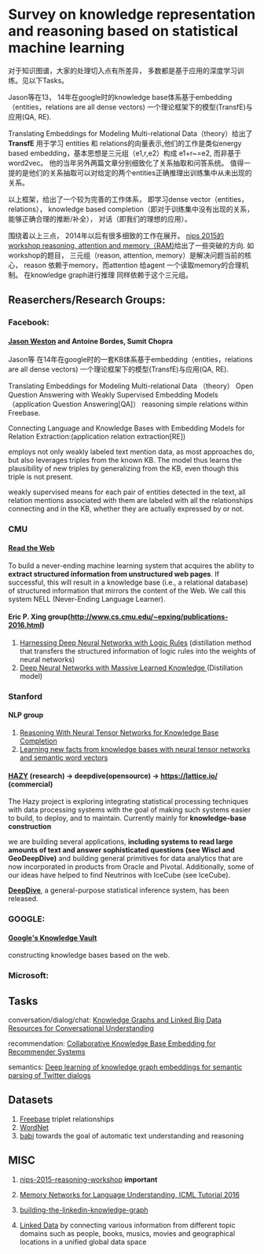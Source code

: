 # Survey on knowledge representation and reasoning based on statistical machine learning

对于知识图谱，大家的处理切入点有所差异， 多数都是基于应用的深度学习训练。见以下Tasks。

Jason等在13， 14年在google时的knowledge base体系基于embedding（entities，relations are all dense vectors)
一个理论框架下的模型(TransfE)与应用(QA, RE). 

Translating Embeddings for Modeling Multi-relational Data（theory）给出了**TransfE** 用于学习 entities 和 relations的向量表示,他们的工作是类似energy based embedding，基本思想是三元组（e1,r,e2）构成 e1+r~=e2, 而非基于word2vec。 他的当年另外两篇文章分别细致化了关系抽取和问答系统。 值得一提的是他们的关系抽取可以对给定的两个entities正确推理出训练集中从未出现的关系。 

以上框架，给出了一个较为完善的工作体系， 即学习dense vector（entities， relations）， knowledge based completion（即对于训练集中没有出现的关系，能够正确合理的推断/补全）， 对话（即我们的理想的应用）。 

围绕着以上三点， 2014年以后有很多细致的工作在展开。 [nips 2015的 workshop reasoning, attention and memory（RAM)](http://www.thespermwhale.com/jaseweston/ram/)给出了一些突破的方向. 如workshop的题目， 三元组（reason, attention, memory）是解决问题当前的核心， reason 依赖于memory，而attention 给agent 一个读取memory的合理机制。 在knowledge graph进行推理 同样依赖于这个三元组。  

## Reaserchers/Research Groups:

### Facebook:

#### [Jason Weston](http://www.thespermwhale.com/jaseweston/) and Antoine Bordes, Sumit Chopra 

Jason等 在14年在google时的一套KB体系基于embedding（entities，relations are all dense vectors)
一个理论框架下的模型(TransfE)与应用(QA, RE). 

Translating Embeddings for Modeling Multi-relational Data （theory）
Open Question Answering with Weakly Supervised Embedding Models （application Question Answering[QA]） reasoning simple relations within Freebase.

Connecting Language and Knowledge Bases with Embedding Models for Relation Extraction:(application relation extraction[RE])

 employs not only weakly labeled text mention data, as most approaches do, but also leverages triples from the known KB. The model thus learns the plausibility of new triples by generalizing from the KB, even though this triple is not present.

weakly supervised means for each pair of entities detected in the text, all relation mentions associated with them are labeled with all the relationships connecting and in the KB, whether they are actually expressed by or not. 

### CMU

#### [Read the Web](http://rtw.ml.cmu.edu/rtw/publications)
To build a never-ending machine learning system that acquires the ability to **extract structured information from unstructured web pages**. If successful, this will result in a knowledge base (i.e., a relational database) of structured information that mirrors the content of the Web. We call this system NELL (Never-Ending Language Learner).

#### Eric P. Xing group(http://www.cs.cmu.edu/~epxing/publications-2016.html)
1. [Harnessing Deep Neural Networks with Logic Rules](http://www.cs.cmu.edu/~epxing/papers/2016/Hu_etal_ACL16.pdf) (distillation method that transfers the structured
information of logic rules into the
weights of neural networks)
2. [Deep Neural Networks with Massive Learned Knowledge ](https://www.aclweb.org/anthology/D16-1173) (Distillation model)

### Stanford

#### NLP group
1. [Reasoning With Neural Tensor Networks
for Knowledge Base Completion](http://nlp.stanford.edu/pubs/SocherChenManningNg_NIPS2013.pdf)
2.  [Learning new facts from knowledge bases
with neural tensor networks and semantic word vectors](http://nlp.stanford.edu/pubs/ChenSocherManningNg_ICLR2013_DeepKB.pdf)
 
#### [HAZY](http://deepdive.stanford.edu/papers) (research) -> deepdive(opensource) -> https://lattice.io/ (commercial)
The Hazy project is exploring integrating statistical processing techniques with data processing systems with the goal of making such systems easier to build, to deploy, and to maintain. Currently mainly for **knowledge-base construction**

we are building several applications, **including systems to read large amounts of text and answer sophisticated questions (see WiscI and GeoDeepDive)** and building general primitives for data analytics that are now incorporated in products from Oracle and Pivotal. Additionally, some of our ideas have helped to find Neutrinos with IceCube (see IceCube).

**[DeepDive](http://deepdive.stanford.edu/)**, a general-purpose statistical inference system, has been released.

### GOOGLE:

#### [Google's Knowledge Vault](https://www.cs.ubc.ca/~murphyk/Papers/kv-kdd14.pdf)
constructing knowledge bases based on the web. 


### Microsoft:



## Tasks
conversation/dialog/chat:
[Knowledge Graphs and Linked Big Data Resources for Conversational Understanding](https://www.microsoft.com/en-us/research/project/knowledge-graphs-and-linked-big-data-resources-for-conversational-understanding/)

recommendation:
[Collaborative Knowledge Base Embedding for Recommender Systems](http://www.kdd.org/kdd2016/papers/files/adf0066-zhangA.pdf)

semantics:
[Deep learning of knowledge graph embeddings for semantic parsing of Twitter dialogs](
https://www.semanticscholar.org/paper/Deep-learning-of-knowledge-graph-embeddings-for-Heck-Huang/d35f27d8b6b5e00fd31d5f85658c9d435c1cb188)

## Datasets
1. [Freebase](https://developers.google.com/freebase/) triplet relationships
2. [WordNet](https://wordnet.princeton.edu/)
3. [babi](https://research.facebook.com/research/babi/) towards the goal of automatic text understanding and reasoning

## MISC
1. [nips-2015-reasoning-workshop](http://www.thespermwhale.com/jaseweston/ram/) **important**

2. [Memory Networks for Language Understanding, ICML Tutorial 2016](http://www.thespermwhale.com/jaseweston/icml2016/)

2. [building-the-linkedin-knowledge-graph](https://engineering.linkedin.com/blog/2016/10/building-the-linkedin-knowledge-graph)

3. [Linked Data](http://linkeddata.org/) by connecting various information from different topic domains such as people, books, musics, movies and geographical locations in a unified global data space

